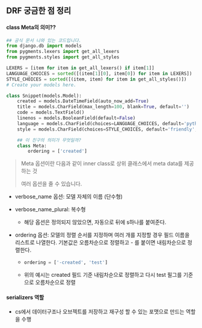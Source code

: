 ## DRF 궁금한 점 정리



#### class Meta의 의미??

``` python
## 공식 문서 나와 있는 코드입니다.
from django.db import models
from pygments.lexers import get_all_lexers
from pygments.styles import get_all_styles

LEXERS = [item for item in get_all_lexers() if item[1]]
LANGUAGE_CHOICES = sorted([(item[1][0], item[0]) for item in LEXERS])
STYLE_CHOICES = sorted([(item, item) for item in get_all_styles()])
# Create your models here.

class Snippet(models.Model):
    created = models.DateTimeField(auto_now_add=True)
    title = models.CharField(max_length=100, blank=True, default='')
    code = models.TextField()
    linenos = models.BooleanField(default=False)
    language = models.CharField(choices=LANGUAGE_CHOICES, default='python', max_length=100)
    style = models.CharField(choices=STYLE_CHOICES, default='friendly', max_length=100)

    ## 이 친구의 의미가 무엇일까?
    class Meta:
        ordering = ['created']
```

> Meta 옵션이란 다음과 같이 inner class로 상위 클래스에서 meta data를 제공하는 것
>
> 여러 옵션을 줄 수 있습니다. 

- verbose_name 옵션: 모델 자체의 이름 (단수형)

- verbose_name_plural: 복수형

  - 해당 옵션은 정의되지 않았으면, 자동으로 뒤에 s하나를 붙여준다.

- ordering 옵션: 모델의 정렬 순서를 지정하며 여러 개를 지정할 경우 필드 이름을 리스트로 나열한다. 기본값은 오름차순으로 정렬하고 - 를 붙이면 내림차순으로 정렬한다. 

  - ``` python
    ordering = ['-created', 'test']
    ```

  - 위의 예시는 created 필드 기준 내림차순으로 정렬하고 다시 test 필그를 기준으로 오름차순으로 정렬



#### serializers 역할

- cs에서 데이터구조나 오브젝트를 저장하고 재구성 할 수 있는 포맷으로 만드는 역할을 수행